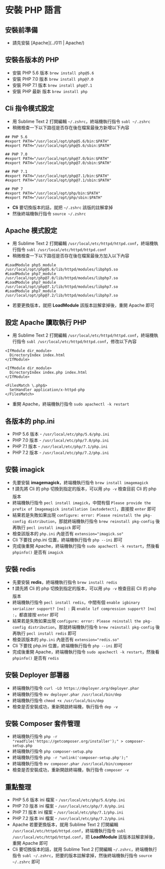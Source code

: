 # 安裝 PHP 語言

## 安裝前準備
* 請先安裝 [Apache](../011 | Apache/)

## 安裝各版本的 PHP
* 安裝 PHP 5.6 版本 `brew install php@5.6`
* 安裝 PHP 7.0 版本 `brew install php@7.0`
* 安裝 PHP 7.1 版本 `brew install php@7.1`
* 安裝 PHP 最新 版本 `brew install php`

## Cli 指令模式設定
* 用 Sublime Text 2 打開編輯 `~/.zshrc`，終端機執行指令 `subl ~/.zshrc`
* 稍微檢查一下以下路徑是否存在後在檔案最後方新增以下內容

```
## PHP 5.6
#export PATH="/usr/local/opt/php@5.6/bin:$PATH"
#export PATH="/usr/local/opt/php@5.6/sbin:$PATH"

## PHP 7.0
#export PATH="/usr/local/opt/php@7.0/bin:$PATH"
#export PATH="/usr/local/opt/php@7.0/sbin:$PATH"

## PHP 7.1
#export PATH="/usr/local/opt/php@7.1/bin:$PATH"
#export PATH="/usr/local/opt/php@7.1/sbin:$PATH"

## PHP 7
#export PATH="/usr/local/opt/php/bin:$PATH"
#export PATH="/usr/local/opt/php/sbin:$PATH"
```

* **Cli** 要切換版本的話，就把 `~/.zshrc` 該版的註解拿掉
* 然後終端機執行指令 `source ~/.zshrc`

## Apache 模式設定
* 用 Sublime Text 2 打開編輯 `/usr/local/etc/httpd/httpd.conf`，終端機執行指令 `subl /usr/local/etc/httpd/httpd.conf`
* 稍微檢查一下以下路徑是否存在後在檔案最後方加入以下內容

```
#LoadModule php5_module /usr/local/opt/php@5.6/lib/httpd/modules/libphp5.so
#LoadModule php7_module /usr/local/opt/php@7.0/lib/httpd/modules/libphp7.so
#LoadModule php7_module /usr/local/opt/php@7.1/lib/httpd/modules/libphp7.so
#LoadModule php7_module /usr/local/opt/php@7.2/lib/httpd/modules/libphp7.so
```

* 若要更換版本，就把 **LoadModule** 該版本註解拿掉後，重開 Apache 即可

## 設定 Apache 讀取執行 PHP
* 用 Sublime Text 2 打開編輯 `/usr/local/etc/httpd/httpd.conf`，終端機執行指令 `subl /usr/local/etc/httpd/httpd.conf`，修改以下內容

```
<IfModule dir_module>
  DirectoryIndex index.html
</IfModule>
```

```
<IfModule dir_module>
  DirectoryIndex index.php index.html
</IfModule>

<FilesMatch \.php$>
  SetHandler application/x-httpd-php
</FilesMatch>
```

* 重開 Apache，終端機執行指令 `sudo apachectl -k restart`

## 各版本的 php.ini
* PHP 5.6 版本 - `/usr/local/etc/php/5.6/php.ini`
* PHP 7.0 版本 - `/usr/local/etc/php/7.0/php.ini`
* PHP 7.1 版本 - `/usr/local/etc/php/7.1/php.ini`
* PHP 7.2 版本 - `/usr/local/etc/php/7.2/php.ini`

## 安裝 imagick
* 先要安裝 **imagemagick**，終端機執行指令 `brew install imagemagick`
* :exclamation: 請先將 Cli 的 php 切換到指定的版本，可以用 `php -v` 檢查目前 Cli 的 php 版本
* 終端機執行指令 `pecl install imagick`，中間有個 `Please provide the prefix of Imagemagick installation [autodetect]`，直接按 `enter` 即可
* 結果若是失敗如果出現 `configure: error: Please reinstall the pkg-config distribution`，那就終端機執行指令 `brew reinstall pkg-config` 後再執行 `pecl install imagick` 即可
* 檢查該版本的 `php.ini` 內是否有 `extension="imagick.so"`
* Cli 下要找 php.ini 位置，終端機執行指令 `php --ini` 即可
* 完成後重開 Apache，終端機執行指令 `sudo apachectl -k restart`，然後看 `phpinfo()` 是否有 `imagick`

## 安裝 redis
* 先要安裝 **redis**，終端機執行指令 `brew install redis`
* :exclamation: 請先將 Cli 的 php 切換到指定的版本，可以用 `php -v` 檢查目前 Cli 的 php 版本
* 終端機執行指令 `pecl install redis`，中間有個 `enable igbinary serializer support? [no] :` 與 `enable lzf compression support? [no] :`，都直接按 `enter` 即可
* 結果若是失敗如果出現 `configure: error: Please reinstall the pkg-config distribution`，那就終端機執行指令 `brew reinstall pkg-config` 後再執行 `pecl install redis` 即可
* 檢查該版本的 `php.ini` 內是否有 `extension="redis.so"`
* Cli 下要找 php.ini 位置，終端機執行指令 `php --ini` 即可
* 完成後重開 Apache，終端機執行指令 `sudo apachectl -k restart`，然後看 `phpinfo()` 是否有 `redis`

## 安裝 Deployer 部署器
* 終端機執行指令 `curl -LO https://deployer.org/deployer.phar`
* 終端機執行指令 `mv deployer.phar /usr/local/bin/dep`
* 終端機執行指令 `chmod +x /usr/local/bin/dep`
* 檢查是否安裝成功，重新開啟終端機，執行指令 `dep -v`

## 安裝 Composer 套件管理
* 終端機執行指令 `php -r "readfile('https://getcomposer.org/installer');" > composer-setup.php`
* 終端機執行指令 `php composer-setup.php`
* 終端機執行指令 `php -r "unlink('composer-setup.php');"`
* 終端機執行指令 `mv composer.phar /usr/local/bin/composer`
* 檢查是否安裝成功，重新開啟終端機，執行指令 `composer -v`

## 重點整理
* PHP 5.6 版本 ini 檔案 - `/usr/local/etc/php/5.6/php.ini`
* PHP 7.0 版本 ini 檔案 - `/usr/local/etc/php/7.0/php.ini`
* PHP 7.1 版本 ini 檔案 - `/usr/local/etc/php/7.1/php.ini`
* PHP 7.2 版本 ini 檔案 - `/usr/local/etc/php/7.2/php.ini`
* Apache 若要更換版本，就用 Sublime Text 2 打開編輯 `/usr/local/etc/httpd/httpd.conf`，終端機執行指令 `subl /usr/local/etc/httpd/httpd.conf`，把 **LoadModule** 該版本註解拿掉後，重開 Apache 即可
* Cli 要切換版本的話，就用 Sublime Text 2 打開編輯 `~/.zshrc`，終端機執行指令 `subl ~/.zshrc`，把要的版本註解拿掉，然後終端機執行指令 `source ~/.zshrc` 即可
